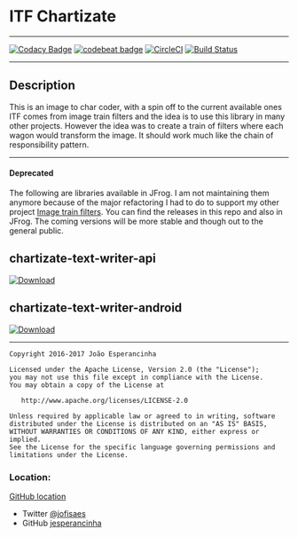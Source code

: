 # ITF Chartizate
---
[![Codacy Badge](https://api.codacy.com/project/badge/Grade/c9be2ce71963451ea9f0bc7c9c10bc36)](https://www.codacy.com/app/jofisaes/lib-chartizate-sz?utm_source=github.com&amp;utm_medium=referral&amp;utm_content=jesperancinha/lib-chartizate-sz&amp;utm_campaign=Badge_Grade)
[![codebeat badge](https://codebeat.co/badges/b7b478f0-0065-40ca-b1d9-0b286b599661)](https://codebeat.co/projects/github-com-jesperancinha-lib-chartizate-sz-master)
[![CircleCI](https://circleci.com/gh/jesperancinha/lib-chartizate-sz.svg?style=svg)](https://circleci.com/gh/jesperancinha/lib-chartizate-sz)
[![Build Status](https://travis-ci.org/jesperancinha/lib-chartizate-sz.svg?branch=master)](https://travis-ci.org/jesperancinha/lib-chartizate-sz)

---
## Description

This is an image to char coder, with a spin off to the current available ones
ITF comes from image train filters and the idea is to use this library in many other projects. However the idea was to create a train of filters where each wagon would transform the image. It should work much like the chain of responsibility pattern.

---
#### Deprecated

The following are libraries available in JFrog. I am not maintaining them anymore because of the major refactoring I had to do to support my other project [Image train filters](https://github.com/jesperancinha/image-train-filters-scala). You can find the releases in this repo and also in JFrog. The coming versions will be more stable and though out to the general public.

## chartizate-text-writer-api

[ ![Download](https://api.bintray.com/packages/jesperancinha/maven/chartizate-text-writer-api/images/download.svg) ](https://bintray.com/jesperancinha/maven/chartizate-text-writer-api/_latestVersion)

## chartizate-text-writer-android
[ ![Download](https://api.bintray.com/packages/jesperancinha/maven/chartizate-text-writer-android/images/download.svg) ](https://bintray.com/jesperancinha/maven/chartizate-text-writer-android/_latestVersion)

---
```
Copyright 2016-2017 João Esperancinha

Licensed under the Apache License, Version 2.0 (the "License");
you may not use this file except in compliance with the License.
You may obtain a copy of the License at

   http://www.apache.org/licenses/LICENSE-2.0

Unless required by applicable law or agreed to in writing, software
distributed under the License is distributed on an "AS IS" BASIS,
WITHOUT WARRANTIES OR CONDITIONS OF ANY KIND, either express or implied.
See the License for the specific language governing permissions and
limitations under the License.
```

### Location:

[GitHub location](https://github.com/jesperancinha/lib-chartizate-sz)

* Twitter [@jofisaes](https://twitter.com/jofisaes)
* GitHub [jesperancinha](https://github.com/jesperancinha) 

